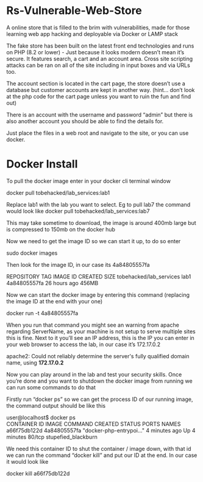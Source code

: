# Rs-Vulnerable-Web-Store
A online store that is filled to the brim with vulnerabilities, made for those learning web app hacking and deployable via Docker or LAMP stack

The fake store has been built on the latest front end technologies and runs on PHP (8.2 or lower) - Just because it looks modern doesn’t mean it’s secure. It features search, a cart and an account area. Cross site scripting attacks can be ran on all of the site including in input boxes and via URLs too.

The account section is located in the cart page, the store doesn’t use a database but customer accounts are kept in another way. (hint… don’t look at the php code for the cart page unless you want to ruin the fun and find out)

There is an account with the username and password “admin” but there is also another account you should be able to find the details for.

Just place the files in a web root and navigate to the site, or you can use docker.

# Docker Install

To pull the docker image enter in your docker cli terminal window

docker pull tobehacked/lab_services:lab1

Replace lab1 with the lab you want to select. Eg to pull lab7 the command would look like docker pull tobehacked/lab_services:lab7

This may take sometime to download, the image is around 400mb large but is compressed to 150mb on the docker hub

Now we need to get the image ID so we can start it up, to do so enter

sudo docker images

Then look for the image ID, in our case its 4a84805557fa

REPOSITORY                TAG       IMAGE ID       CREATED        SIZE
tobehacked/lab_services   lab1      4a84805557fa   26 hours ago   456MB

Now we can start the docker image by entering this command (replacing the image ID at the end with your one)

docker run -t 4a84805557fa

When you run that command you might see an warning from apache regarding ServerName, as your machine is not setup to serve multiple sites this is fine. Next to it you’ll see an IP address, this is the IP you can enter in your web browser to access the lab, in our case it’s 172.17.0.2

apache2: Could not reliably determine the server's fully qualified domain name, using **172.17.0.2**

Now you can play around in the lab and test your security skills. Once you’re done and you want to shutdown the docker image from running we can run some commands to do that

Firstly run “docker ps” so we can get the process ID of our running image, the command output should be like this

user@localhost$ docker ps	
CONTAINER ID   IMAGE          COMMAND                  CREATED         STATUS         PORTS     NAMES
a66f75db122d   4a84805557fa   "docker-php-entrypoi…"   4 minutes ago   Up 4 minutes   80/tcp    stupefied_blackburn

We need this container ID to shut the container / image down, with that id we can run the command “docker kill” and put our ID at the end. In our case it would look like

docker kill a66f75db122d

